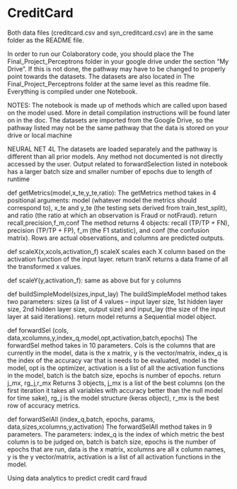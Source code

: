 # CreditCard

Both data files (creditcard.csv and syn_creditcard.csv) are in the same folder as the README file. 

In order to run our Colaboratory code, you should place the The Final_Project_Perceptrons folder in your google drive under the section “My Drive”. If this is not done, the pathway may have to be changed to properly point towards the datasets. The datasets are also located in The Final_Project_Perceptrons folder at the same level as this readme file. Everything is compiled under one Notebook.



NOTES:
The notebook is made up of methods which are called upon based on the model used. More in detail compilation instructions will be found later on in the doc.
The datasets are imported from the Google Drive, so the pathway listed may not be the same pathway that the data is stored on your drive or local machine

NEURAL NET 4L
The datasets are loaded separately and the pathway is different than all prior models. Any method not documented is not directly accessed by the user. Output related to forwardSelection listed in notebook has a larger batch size and smaller number of epochs due to length of runtime

def getMetrics(model,x_te,y_te,ratio):
The getMetrics method takes in 4 positional arguments: model (whatever model the metrics should correspond to), x_te and y_te (the testing sets derived from train_test_split), and ratio (the ratio at which an observation is Fraud or notFraud).
return recall,precision,f_m,conf
The method returns 4 objects: recall (TP/TP + FN), precision (TP/TP + FP), f_m (the F1 statistic), and conf (the confusion matrix). Rows are actual observations, and columns are predicted outputs.

 
def scaleX(x,xcols,activation_f)
scaleX scales each X column based on the activation function of the input layer.
return tranX
returns a data frame of all the transformed x values.

def scaleY(y,activation_f):
same as above but for y columns

def buildSimpleModel(sizes,input_lay)
The buildSimpleModel method takes two parameters: sizes (a list of 4 values – input layer size, 1st hidden layer size, 2nd hidden layer size, output size) and input_lay (the size of the input layer at said iterations).
return model
returns a Sequential model object.


 
def forwardSel (cols, data,xcolumns,y,index_q,model,opt,activation,batch,epochs)
The forwardSel method takes in 10 parameters. Cols is the columns that are currently in the model, data is the x matrix, y is the vector/matrix, index_q is the index of the accuracy var that is needs to be evaluated, model is the model, opt is the optimizer, activation is a list of all the activation functions in the model, batch is the batch size, epochs is number of epochs.
return j_mx, rg_j,r_mx
Returns 3 objects, j_mx is a list of the best columns (on the first iteration it takes all variables with accuracy better than the null model for time sake), rg_j is the model structure (keras object), r_mx is the best row of accuracy metrics.

def forwardSelAll (index_q,batch, epochs, params, data,sizes,xcolumns,y,activation)
The forwardSelAll method takes in 9 parameters. The parameters: index_q is the index of which metric the best column is to be judged on, batch is batch size, epochs is the number of epochs that are run, data is the x matrix, xcolumns are all x column names, y is the y vector/matrix, activation is a list of all activation functions in the model.




Using data analytics to predict credit card fraud

